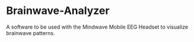 # Brainwave-Analyzer
A software to be used with the Mindwave Mobile EEG Headset to visualize brainwave patterns.
